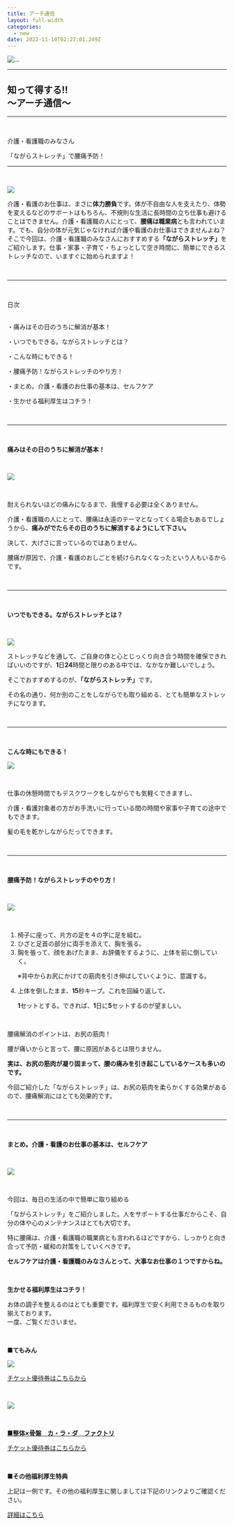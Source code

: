 ```yaml
---
title: アーチ通信
layout: full-width
categories:
  - new
date: 2022-11-10T02:27:01.249Z
---
```

<!--StartFragment-->

<div class="flex flex-wrap justify-center">

<img src="/images/image-1-.jpg" class="max-w-full  h-auto" alt="..." ><br>

</div>

<!--EndFragment-->

<div class="text-center ">

<hr class="border-2 border-blue-500 border-blue-800 " />

<h2 class="text-xl font-bold">知って得する‼<br>～アーチ通信～</h2>

<hr class="border-2 border-blue-300 border-blue-800 " /><br></div>

<div class="bg-blue-100  text-center bg-opacity-50 p-4 w-full h-full"> 

<span class="text-black-600 text-center text-xm font-bold">介護・看護職のみなさん</span><br>

<span class="text-black-600 text-center text-xl font-bold">「ながらストレッチ」で腰痛予防！</span></div><hr class="border-2 border-blue-500 border-blue-800 " /><br>

<!--EndFragment-->

<!--StartFragment-->

<div class ="sm:grid sm:grid-cols-2 text-xm">

<img class="float-left" src="/images/image-2-.jpg"><p>介護・看護のお仕事は、まさに<span class="text-xm text-red-600 ">**体力勝負**</span>です。</span>体が不自由な人を支えたり、体勢を変えるなどのサポートはもちろん、不規則な生活に長時間の立ち仕事も避けることはできません。介護・看護職の人にとって、<span class="text-xm text-red-600 ">**腰痛は職業病**</span>とも言われています。でも、自分の体が元気じゃなければ介護や看護のお仕事はできませんよね？そこで今回は、介護・看護職のみなさんにおすすめする<span class="text-xm  text-red-600 ">**「ながらストレッチ」**</span>をご紹介します。仕事・家事・子育て・ちょっとして空き時間に、簡単にできるストレッチなので、いますぐに始められますよ！</p></div></div><br>

<hr class="border-dashed border-black "></hr><br>



<span class="text-xm text-left t text-center text-fold ">日次</span><br><br>

<span class="text-xm text-left t text-center text-fold ">・痛みはその日のうちに解消が基本！</span> 

<span class="text-xm text-left  text-center text-fold ">・いつでもできる。ながらストレッチとは？</span> 

<span class="text-xm text-left  text-center text-fold ">・こんな時にもできる！</span> 

<span class="text-xm text-left  text-center text-fold ">・腰痛予防！ながらストレッチのやり方！</span> 

<span class="text-xm text-left  text-center text-fold ">・まとめ。介護・看護のお仕事の基本は、セルフケア</span> 

<span class="text-xm text-left  text-center text-fold ">・生かせる福利厚生はコチラ！</span> 

<br>

<hr class="border-dashed border-black "></hr><br>

<span class="text-xm text-left  text-center text-fold "><strong>痛みはその日のうちに解消が基本！</strong></span> 

<br>

![](/images/image-3-.jpg)

<br>

<span class="text-xm">耐えられないほどの痛みになるまで、我慢する必要は全くありません。</span>

<span class="text-xm">介護・看護職の人にとって、腰痛は永遠のテーマとなってくる場合もあるでしょうから、</span><span class="text-xm text-red-600"><b>痛みがでたらその日のうちに解消するようにして下さい。</b></span>

<span class="text-xm">決して、大げさに言っているのではありません。</span>

<span class="text-xm">腰痛が原因で、介護・看護のおしごとを続けられなくなったという人もいるからです。</span>

<br>

<hr class="border-dashed border-black "></hr><br>



<span class="text-xm"><strong>いつでもできる。ながらストレッチとは？</strong></span>

<br>



![](/images/image-4-.jpg)



<span class="text-xm">ストレッチなどを通して、ご自身の体と心とじっくり向き合う時間を確保できればいいのですが、</span><span class="text-xm"><b>1</b>日<b>24</b>時間と限りのある中では、なかなか難しいでしょう。</span>

<span class="text-xm">そこでおすすめするのが、</span><span class="text-xm text-red-600"><b>「ながらストレッチ」</span></b>です。

<span class="text-xm">その名の通り、何か別のことをしながらでも取り組める、とても簡単なストレッチになります。</span>

<br>

<hr class="border-dashed border-black "></hr><br>

<span class="text-xm"><strong>こんな時にもできる！</strong></span><br>



![](/images/image-5-.jpg)



<br>

<span class="text-xm">仕事の休憩時間でもデ</span><span class="text-xm">スクワークをしながらでも気軽くできますし、</span>

<span class="text-xm">介護・看護対象者の方がお手洗いに行っている間の時間や家事や子育ての途中でもできます。</span>

<span class="text-xm">髪の毛を乾かしながらだってできます。</span>

<br>

<hr class="border-dashed border-black "></hr><br>

<span class="text-xm"><strong>腰痛予防！ながらストレッチのやり方！</strong></span>

<br>

![](/images/image-6-.jpg)

<br>

<ol class="list-decimal list-inside"> <li> 椅子に座って、片方の足を４の字に足を組む。</li> <li>ひざと足首の部分に両手を添えて、胸を張る。</li></li> <li>胸を張って、顔をあげたまま、お辞儀をするように、上体を前に倒していく。</li>

</span></span>※背中からお尻にかけての筋肉を引き伸ばしていくように、意識する。

</li> <li>上体を倒したまま、</span><b>15</b>秒キープ。これを回繰り返して、</li>

<span><b>1</b>セットとする。できれば、<b>1</b>日に</span><b>5</b>セットするのが望ましい。</span></span>

</li></ol><br>

<span class="text-xm text-red-600">腰痛解消のポイントは、お尻の筋肉！</span>

<span class="text-xm">腰が痛いからと言って、腰に原因があるとは限りません。</span>

<span class="text-xm text-red-600"><b>実は、お尻の筋肉が凝り固まって、腰の痛みを引き起こしているケースも多いのです。</b></span>

<span class="text-xm">今回ご紹介した「ながらストレッチ」は、お尻の筋肉を柔らかくする効果があるので、腰痛解消にはとても効果的です。</span></div>

<br>

<hr class="border-dashed border-black "></hr><br>

<span class="text-xm"><strong>まとめ。介護・看護のお仕事の基本は、セルフケア</strong></span>

<br>

![](/images/image-7-.jpg)

<br>



今回は、毎日の生活の中で簡単に取り組める</span>

<span class="text-xm text-red-600">「ながらストレッチ」</span>をご紹介しました。</span>人をサポートする仕事だからこそ、自分の体や心のメンテナンスはとても大切です。</span>

<span class="text-xm">特に腰痛は、介護・看護職の職業病とも言われるほどですから、しっかりと向き合って予防・緩和の対策をしていくべきです。</span>

<span class="text-xm text-red-600"><b>セルフケアは介護・看護職のみなさんとって、大事なお仕事の１つですからね。</b></span>

<br>

<span class="text-xm "><strong>生かせる福利厚生はコチラ！</strong></span>

<span class="text-xm"> お体の調子を整えるのはとても重要です。福利厚生で安く利用できるものを取り揃えております。<br> 一度、ご覧くださいませ。</span>

<br>

<div class="grid grid-rows"> 

<div>

 <span class="text-xm t﻿ext-left text-blue-600"><b>■てもみん</b></span>

<a href="https://www.club-off.com/hasegawa/apps/lei/fflei_sh_ichiran.cfm?action=1&amp;SHGRID=5017622&amp;sub_action=" target="_blank" title="https://www.club-off.com/hasegawa/apps/lei/fflei_sh_ichiran.cfm?action=1&amp;SHGRID=7024053&amp;sub_action=" data-mce-href="https://www.club-off.com/hasegawa/apps/lei/fflei_sh_ichiran.cfm?action=1&amp;SHGRID=5017622&amp;sub_action="><img class="float-left" src="/images/7024053_03.jpg"><br>

<a href="https://www.club-off.com/hasegawa/apps/lei/fflei_sh_ichiran.cfm?action=1&amp;SHGRID=5017622&amp;sub_action=" target="_blank" title="https://www.club-off.com/hasegawa/apps/lei/fflei_sh_ichiran.cfm?action=1&amp;SHGRID=7024053&amp;sub_action=" data-mce-href="https://www.club-off.com/hasegawa/apps/lei/fflei_sh_ichiran.cfm?action=1&amp;SHGRID=5017622&amp;sub_action="><span class="text-xm">チケット優待券は</span><span class="text-xm text-blue-600 underline"><span>こちらから</a></span>

</div><br>

<div>



<a href="https://www.club-off.com/hasegawa/apps/lei/fflei_sh_ichiran.cfm?action=1&amp;SHGRID=5017622&amp;sub_action=" target="_blank" title="https://www.club-off.com/hasegawa/apps/lei/fflei_sh_ichiran.cfm?action=1&amp;SHGRID=7024053&amp;sub_action=" data-mce-href="https://www.club-off.com/hasegawa/apps/lei/fflei_sh_ichiran.cfm?action=1&amp;SHGRID=5017622&amp;sub_action="><img class="float-left" src="/images/5014096_08.jpg">

<br>



 <span class="text-xm t﻿ext-left text-blue-600"><b>■整体×骨盤　カ・ラ・ダ　ファクトリ</b></span>

<a href="https://www.club-off.com/hasegawa/apps/lei/fflei_sh_ichiran.cfm?action=1&amp;SHGRID=5017622&amp;sub_action=" target="_blank" title="https://www.club-off.com/hasegawa/apps/lei/fflei_sh_ichiran.cfm?action=1&amp;SHGRID=7024053&amp;sub_action=" data-mce-href="https://www.club-off.com/hasegawa/apps/lei/fflei_sh_ichiran.cfm?action=1&amp;SHGRID=5017622&amp;sub_action="><span class="text-xm">チケット優待券は</span><span class="text-xm t﻿ext-left text-blue-600 underline"><span>こちらから</a></span>

</div><br>

<div>

<span class="text-xm t﻿ext-left text-blue-600"><b>■その他福利厚生特典</b></span>

<span class="text-xm">上記は一例です。その他の福利厚生に関しましては下記のリンクよりご確認ください。</span>

<a href="https://www.club-off.com/hasegawa/apps/top/fftop_main.cfm" target="_blank" title="https://www.club-off.com/hasegawa/apps/top/fftop_main.cfm" data-mce-href="https://www.club-off.com/hasegawa/apps/top/fftop_main.cfm"><span class="text-xm text-blue-600 underline"><span>詳細はこちら</a></span>

</div>



<link href="https://cdn.jsdelivr.net/npm/tailwindcss/dist/tailwind.min.css" rel="stylesheet"> <style>